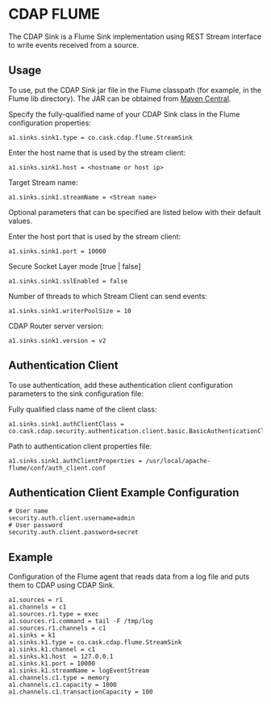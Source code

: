 CDAP FLUME
==================

The CDAP Sink is a Flume Sink implementation using REST Stream interface to write events received from a source.

## Usage

 To use, put the CDAP Sink jar file in the Flume classpath (for example, in the Flume lib directory).
 The JAR can be obtained from [Maven Central](http://search.maven.org/#search|ga|1|cdap-flume).
 
 Specify the fully-qualified name of your CDAP Sink class in the Flume configuration properties:
 ```
 a1.sinks.sink1.type = co.cask.cdap.flume.StreamSink
 ```
 Enter the host name that is used by the stream client:
 ```
 a1.sinks.sink1.host = <hostname or host ip>  
 ```
 Target Stream name:
 ```
 a1.sinks.sink1.streamName = <Stream name>
 ```
 
 Optional parameters that can be specified are listed below with their default values.
  
 Enter the host port that is used by the stream client:
 ```
 a1.sinks.sink1.port = 10000
 ```
 Secure Socket Layer mode [true | false]
 ```
 a1.sinks.sink1.sslEnabled = false 
 ```
 Number of threads to which Stream Client can send events:
 ```
 a1.sinks.sink1.writerPoolSize = 10
 ```
 CDAP Router server version:
 ```
 a1.sinks.sink1.version = v2

 ```

## Authentication Client

 To use authentication, add these authentication client configuration parameters to the sink configuration file:
 
 Fully qualified class name of the client class:
 ````
 a1.sinks.sink1.authClientClass = co.cask.cdap.security.authentication.client.basic.BasicAuthenticationClient
 ````
 Path to authentication client properties file:
 ````
 a1.sinks.sink1.authClientProperties = /usr/local/apache-flume/conf/auth_client.conf
 ````

## Authentication Client Example Configuration
 
 ```
 # User name
 security.auth.client.username=admin
 # User password
 security.auth.client.password=secret
 ```
 
## Example
   
 Configuration of the Flume agent that reads data from a log file and puts them to CDAP using CDAP Sink.
 ```
 a1.sources = r1
 a1.channels = c1
 a1.sources.r1.type = exec
 a1.sources.r1.command = tail -F /tmp/log
 a1.sources.r1.channels = c1
 a1.sinks = k1
 a1.sinks.k1.type = co.cask.cdap.flume.StreamSink
 a1.sinks.k1.channel = c1
 a1.sinks.k1.host  = 127.0.0.1
 a1.sinks.k1.port = 10000
 a1.sinks.k1.streamName = logEventStream
 a1.channels.c1.type = memory
 a1.channels.c1.capacity = 1000
 a1.channels.c1.transactionCapacity = 100
 ```
